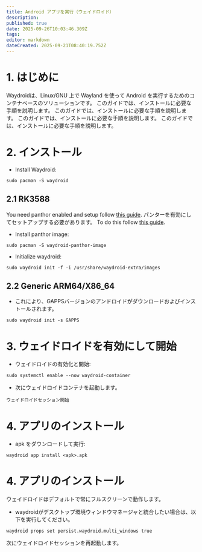 ```yaml
---
title: Android アプリを実行（ウェイドロイド）
description:
published: true
date: 2025-09-26T10:03:46.309Z
tags:
editor: markdown
dateCreated: 2025-09-21T08:40:19.752Z
---
```


# 1. はじめに

Waydroidは、Linux/GNU 上で Wayland を使って Android を実行するためのコンテナベースのソリューションです。 このガイドでは、インストールに必要な手順を説明します。 このガイドでは、インストールに必要な手順を説明します。 このガイドでは、インストールに必要な手順を説明します。 このガイドでは、インストールに必要な手順を説明します。

# 2. インストール

- Install Waydroid:

```
sudo pacman -S waydroid
```

## 2.1 RK3588

You need panthor enabled and setup follow [this guide](/how-to/how-to-setup-panthor). パンターを有効にしてセットアップする必要があります。 To do this follow [this guide](/how-to/how-to-setup-panthor).

- Install panthor image:

```
sudo pacman -S waydroid-panthor-image
```

- Initialize waydroid:

```
sudo waydroid init -f -i /usr/share/waydroid-extra/images
```

## 2.2 Generic ARM64/X86_64

- これにより、GAPPSバージョンのアンドロイドがダウンロードおよびインストールされます。

```
sudo waydroid init -s GAPPS
```

# 3. ウェイドロイドを有効にして開始

- ウェイドロイドの有効化と開始:

```
sudo systemctl enable --now waydroid-container
```

- 次にウェイドロイドコンテナを起動します。

```
ウェイドロイドセッション開始
```

# 4. アプリのインストール

- apk をダウンロードして実行:

```
waydroid app install <apk>.apk
```

# 4. アプリのインストール

ウェイドロイドはデフォルトで常にフルスクリーンで動作します。

- waydroidがデスクトップ環境ウィンドウマネージャと統合したい場合は、以下を実行してください。

```
waydroid props set persist.waydroid.multi_windows true
```

次にウェイドロイドセッションを再起動します。